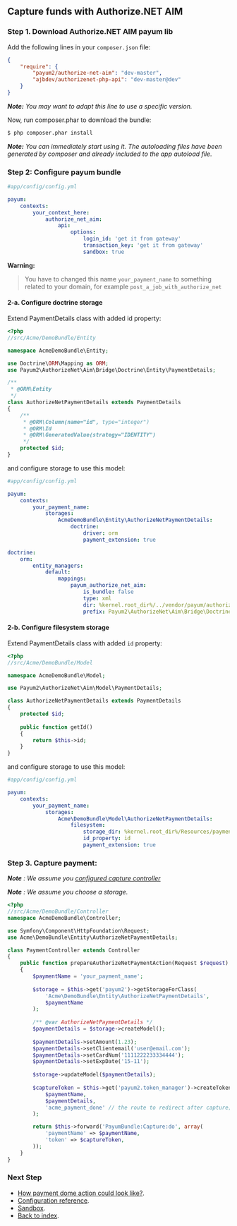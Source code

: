 ## Capture funds with Authorize.NET AIM

### Step 1. Download Authorize.NET AIM payum lib

Add the following lines in your `composer.json` file:

```json
{
    "require": {
        "payum2/authorize-net-aim": "dev-master",
        "ajbdev/authorizenet-php-api": "dev-master@dev"
    }
}
```

_**Note:** You may want to adapt this line to use a specific version._

Now, run composer.phar to download the bundle:

```bash
$ php composer.phar install
```

_**Note:** You can immediately start using it. The autoloading files have been generated by composer and already included to the app autoload file._

### Step 2: Configure payum bundle

```yaml
#app/config/config.yml

payum:
    contexts:
        your_context_here:
            authorize_net_aim:
                api:
                    options:
                        login_id: 'get it from gateway'
                        transaction_key: 'get it from gateway'
                        sandbox: true
```

**Warning:**

> You have to changed this name `your_payment_name` to something related to your domain, for example `post_a_job_with_authorize_net` 

#### 2-a. Configure doctrine storage

Extend PaymentDetails class with added id property:

```php
<?php
//src/Acme/DemoBundle/Entity

namespace AcmeDemoBundle\Entity;

use Doctrine\ORM\Mapping as ORM;
use Payum2\AuthorizeNet\Aim\Bridge\Doctrine\Entity\PaymentDetails;

/**
 * @ORM\Entity
 */
class AuthorizeNetPaymentDetails extends PaymentDetails
{
    /**
     * @ORM\Column(name="id", type="integer")
     * @ORM\Id
     * @ORM\GeneratedValue(strategy="IDENTITY")
     */
    protected $id;
}
```

and configure storage to use this model:

```yml
#app/config/config.yml

payum:
    contexts:
        your_payment_name:
            storages:
                AcmeDemoBundle\Entity\AuthorizeNetPaymentDetails:
                    doctrine:
                        driver: orm
                        payment_extension: true

doctrine:
    orm:
        entity_managers:
            default:
                mappings: 
                    payum_authorize_net_aim:
                        is_bundle: false
                        type: xml 
                        dir: %kernel.root_dir%/../vendor/payum/authorize-net-aim/src/Payum/AuthorizeNet/Aim/Bridge/Doctrine/Resources/mapping
                        prefix: Payum2\AuthorizeNet\Aim\Bridge\Doctrine\Entity
```

#### 2-b. Configure filesystem storage

Extend PaymentDetails class with added `id` property:

```php
<?php
//src/Acme/DemoBundle/Model

namespace AcmeDemoBundle\Model;

use Payum2\AuthorizeNet\Aim\Model\PaymentDetails;

class AuthorizeNetPaymentDetails extends PaymentDetails
{
    protected $id;
    
    public function getId()
    {
        return $this->id;
    }
}
```

and configure storage to use this model:

```yaml
#app/config/config.yml

payum:
    contexts:
        your_payment_name:
            storages:
                Acme\DemoBundle\Model\AuthorizeNetPaymentDetails:
                    filesystem:
                        storage_dir: %kernel.root_dir%/Resources/payments
                        id_property: id
                        payment_extension: true
```

### Step 3. Capture payment:

_**Note** : We assume you [configured capture controller](basic_setup.md#step-3-configure-capture-controller-optional)_

_**Note** : We assume you choose a storage._

```php
<?php
//src/Acme/DemoBundle/Controller
namespace AcmeDemoBundle\Controller;

use Symfony\Component\HttpFoundation\Request;
use Acme\DemoBundle\Entity\AuthorizeNetPaymentDetails;

class PaymentController extends Controller 
{
    public function prepareAuthorizeNetPaymentAction(Request $request)
    {
        $paymentName = 'your_payment_name';
    
        $storage = $this->get('payum2')->getStorageForClass(
            'Acme\DemoBundle\Entity\AuthorizeNetPaymentDetails',
            $paymentName
        );
    
        /** @var AuthorizeNetPaymentDetails */
        $paymentDetails = $storage->createModel();
    
        $paymentDetails->setAmount(1.23);
        $paymentDetails->setClientemail('user@email.com');
        $paymentDetails->setCardNum('1111222233334444');
        $paymentDetails->setExpDate('15-11');
        
        $storage->updateModel($paymentDetails);
        
        $captureToken = $this->get('payum2.token_manager')->createTokenForCaptureRoute(
            $paymentName,
            $paymentDetails,
            'acme_payment_done' // the route to redirect after capture;
        );

        return $this->forward('PayumBundle:Capture:do', array(
            'paymentName' => $paymentName,
            'token' => $captureToken,
        ));
    }
}
```

### Next Step

* [How payment dome action could look like?](how_payment_done_action_could_look_like.md).
* [Configuration reference](configuration_reference.md).
* [Sandbox](sandbox.md).
* [Back to index](index.md).